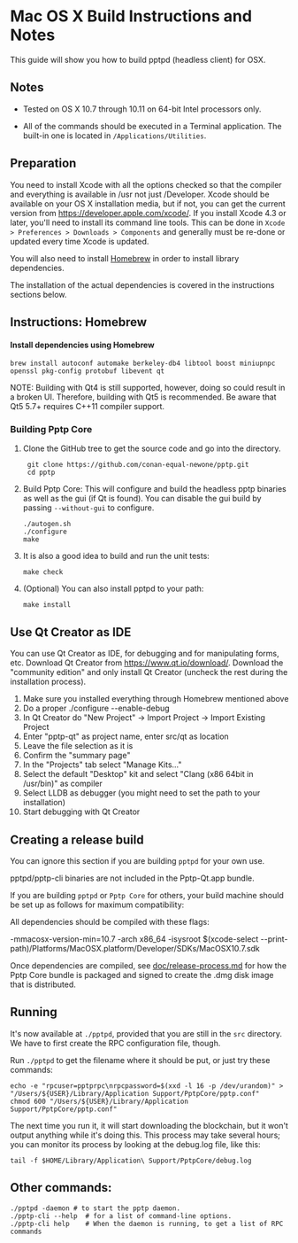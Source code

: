 Mac OS X Build Instructions and Notes
====================================
This guide will show you how to build pptpd (headless client) for OSX.

Notes
-----

* Tested on OS X 10.7 through 10.11 on 64-bit Intel processors only.

* All of the commands should be executed in a Terminal application. The
built-in one is located in `/Applications/Utilities`.

Preparation
-----------

You need to install Xcode with all the options checked so that the compiler
and everything is available in /usr not just /Developer. Xcode should be
available on your OS X installation media, but if not, you can get the
current version from https://developer.apple.com/xcode/. If you install
Xcode 4.3 or later, you'll need to install its command line tools. This can
be done in `Xcode > Preferences > Downloads > Components` and generally must
be re-done or updated every time Xcode is updated.

You will also need to install [Homebrew](http://brew.sh) in order to install library
dependencies.

The installation of the actual dependencies is covered in the instructions
sections below.

Instructions: Homebrew
----------------------

#### Install dependencies using Homebrew

    brew install autoconf automake berkeley-db4 libtool boost miniupnpc openssl pkg-config protobuf libevent qt

NOTE: Building with Qt4 is still supported, however, doing so could result in a broken UI. Therefore, building with Qt5 is recommended. Be aware that Qt5 5.7+ requires C++11 compiler support.

### Building Pptp Core

1. Clone the GitHub tree to get the source code and go into the directory.

        git clone https://github.com/conan-equal-newone/pptp.git
        cd pptp

2.  Build Pptp Core:
    This will configure and build the headless pptp binaries as well as the gui (if Qt is found).
    You can disable the gui build by passing `--without-gui` to configure.

        ./autogen.sh
        ./configure
        make

3.  It is also a good idea to build and run the unit tests:

        make check

4.  (Optional) You can also install pptpd to your path:

        make install

Use Qt Creator as IDE
------------------------
You can use Qt Creator as IDE, for debugging and for manipulating forms, etc.
Download Qt Creator from https://www.qt.io/download/. Download the "community edition" and only install Qt Creator (uncheck the rest during the installation process).

1. Make sure you installed everything through Homebrew mentioned above
2. Do a proper ./configure --enable-debug
3. In Qt Creator do "New Project" -> Import Project -> Import Existing Project
4. Enter "pptp-qt" as project name, enter src/qt as location
5. Leave the file selection as it is
6. Confirm the "summary page"
7. In the "Projects" tab select "Manage Kits..."
8. Select the default "Desktop" kit and select "Clang (x86 64bit in /usr/bin)" as compiler
9. Select LLDB as debugger (you might need to set the path to your installation)
10. Start debugging with Qt Creator

Creating a release build
------------------------
You can ignore this section if you are building `pptpd` for your own use.

pptpd/pptp-cli binaries are not included in the Pptp-Qt.app bundle.

If you are building `pptpd` or `Pptp Core` for others, your build machine should be set up
as follows for maximum compatibility:

All dependencies should be compiled with these flags:

 -mmacosx-version-min=10.7
 -arch x86_64
 -isysroot $(xcode-select --print-path)/Platforms/MacOSX.platform/Developer/SDKs/MacOSX10.7.sdk

Once dependencies are compiled, see [doc/release-process.md](release-process.md) for how the Pptp Core
bundle is packaged and signed to create the .dmg disk image that is distributed.

Running
-------

It's now available at `./pptpd`, provided that you are still in the `src`
directory. We have to first create the RPC configuration file, though.

Run `./pptpd` to get the filename where it should be put, or just try these
commands:

    echo -e "rpcuser=pptprpc\nrpcpassword=$(xxd -l 16 -p /dev/urandom)" > "/Users/${USER}/Library/Application Support/PptpCore/pptp.conf"
    chmod 600 "/Users/${USER}/Library/Application Support/PptpCore/pptp.conf"

The next time you run it, it will start downloading the blockchain, but it won't
output anything while it's doing this. This process may take several hours;
you can monitor its process by looking at the debug.log file, like this:

    tail -f $HOME/Library/Application\ Support/PptpCore/debug.log

Other commands:
-------

    ./pptpd -daemon # to start the pptp daemon.
    ./pptp-cli --help  # for a list of command-line options.
    ./pptp-cli help    # When the daemon is running, to get a list of RPC commands
